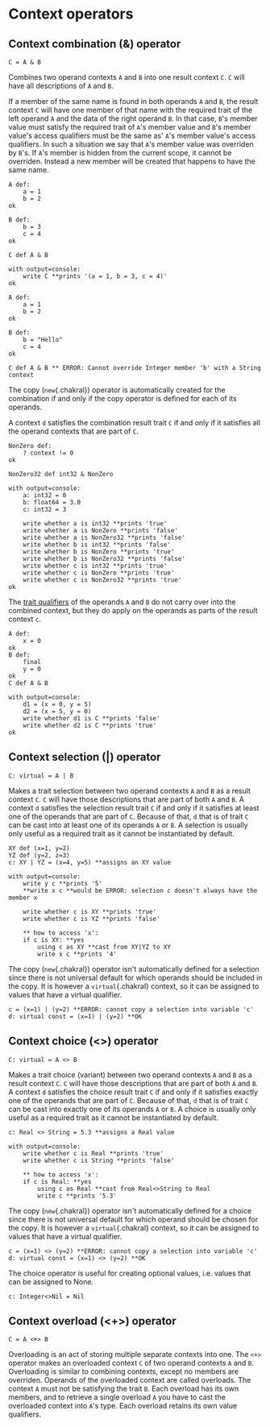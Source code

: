 # Context operators


## Context combination (&) operator
```{.chakral}
C = A & B
```

Combines two operand contexts `A` and `B` into one result context `C`. `C` will have all descriptions of `A` and `B`. 

If a member of the same name is found in both operands `A` and `B`, the result context `C` will have one member of that name with the required trait of the left operand `A` and the data of the right operand `B`. In that case, `B`'s member value must satisfy the required trait of `A`'s member value and `B`'s member value's access qualifiers must be the same as' `A`'s member value's access qualifiers. In such a situation we say that `A`'s member value was overriden by `B`'s. If `A`'s member is hidden from the current scope, it cannot be overriden. Instead a new member will be created that happens to have the same name.

```{.chakral caption="Example of combination"}
A def:
    a = 1
    b = 2
ok

B def:
    b = 3
    c = 4
ok

C def A & B

with output=console:
    write C **prints '(a = 1, b = 3, c = 4)'
ok
```

```{.chakral caption="Example of wrong data"}
A def:
    a = 1
    b = 2
ok

B def:
    b = "Hello"
    c = 4
ok

C def A & B ** ERROR: Cannot override Integer member 'b' with a String context
```

The copy (`new`{.chakral}) operator is automatically created for the combination if and only if the copy operator is defined for each of its operands.

A context `d` satisfies the combination result trait `C` if and only if it satisfies all the operand contexts that are part of `C`.

```{.chakral caption="Example of a combined trait"}
NonZero def:
    ? context != 0
ok

NonZero32 def int32 & NonZero

with output=console:
    a: int32 = 0
    b: float64 = 3.0
    c: int32 = 3

    write whether a is int32 **prints 'true'
    write whether a is NonZero **prints 'false'
    write whether a is NonZero32 **prints 'false'
    write whether b is int32 **prints 'false'
    write whether b is NonZero **prints 'true'
    write whether b is NonZero32 **prints 'false'
    write whether c is int32 **prints 'true'
    write whether c is NonZero **prints 'true'
    write whether c is NonZero32 **prints 'true'
ok
```

The [trait qualifiers](trait_system.html) of the operands `A` and `B` do not carry over into the combined context, but they do apply on the operands as parts of the result context `c`.

```{.chakral caption="Example of the final qualifier in a combined trait"}
A def:
    x = 0
ok
B def:
    final
    y = 0
ok
C def A & B

with output=console:
    d1 = (x = 0, y = 5)
    d2 = (x = 5, y = 0)
    write whether d1 is C **prints 'false'
    write whether d2 is C **prints 'true'
ok
```

## Context selection (|) operator
```{.chakral}
C: virtual = A | B
```

Makes a trait selection between two operand contexts `A` and `B` as a result context `C`. `C` will have those descriptions that are part of both `A` and `B`. A context `d` satisfies the selection result trait `C` if and only if it satisfies at least one of the operands that are part of `C`. Because of that, `d` that is of trait `C` can be cast into at least one of its operands `A` or `B`. A selection is usually only useful as a required trait as it cannot be instantiated by default. 
```{.chakral}
XY def (x=1, y=2)
YZ def (y=2, z=3)
c: XY | YZ = (x=4, y=5) **assigns an XY value

with output=console:
    write y c **prints '5'
    **write x c **would be ERROR: selection c doesn't always have the member x

    write whether c is XY **prints 'true'
    write whether c is YZ **prints 'false'

    ** how to access 'x':
    if c is XY: **yes
        using c as XY **cast from XY|YZ to XY
        write x c **prints '4'
```

The copy (`new`{.chakral}) operator isn't automatically defined for a selection since there is not universal default for which operands should be included in the copy. It is however a `virtual`{.chakral} context, so it can be assigned to values that have a virtual qualifier.
```{.chakral}
c = (x=1) | (y=2) **ERROR: cannot copy a selection into variable 'c'
d: virtual const = (x=1) | (y=2) **OK
```

## Context choice (<>) operator
```{.chakral}
C: virtual = A <> B
```

Makes a trait choice (variant) between two operand contexts `A` and `B` as a result context `C`. `C` will have those descriptions that are part of both `A` and `B`. A context `d` satisfies the choice result trait `C` if and only if it satisfies exactly one of the operands that are part of `C`. Because of that, `d` that is of trait `C` can be cast into exactly one of its operands `A` or `B`. A choice is usually only useful as a required trait as it cannot be instantiated by default. 
```{.chakral}
c: Real <> String = 5.3 **assigns a Real value

with output=console:
    write whether c is Real **prints 'true'
    write whether c is String **prints 'false'

    ** how to access 'x':
    if c is Real: **yes
        using c as Real **cast from Real<>String to Real
        write c **prints '5.3'
```

The copy (`new`{.chakral}) operator isn't automatically defined for a choice since there is not universal default for which operand should be chosen for the copy. It is however a `virtual`{.chakral} context, so it can be assigned to values that have a virtual qualifier.
```{.chakral}
c = (x=1) <> (y=2) **ERROR: cannot copy a selection into variable 'c'
d: virtual const = (x=1) <> (y=2) **OK
```

The choice operator is useful for creating optional values, i.e. values that can be assigned to None.
```{.chakral}
c: Integer<>Nil = Nil
```

## Context overload (<+>) operator
```{.chakral}
C = A <+> B
```

Overloading is an act of storing multiple separate contexts into one. The `<+>` operator makes an overloaded context `C` of two operand contexts `A` and `B`. Overloading is similar to combining contexts, except no members are overriden. Operands of the overloaded context are called overloads. The context `A` must not be satisfying the trait `B`. Each overload has its own members, and to retrieve a single overload `A` you have to cast the overloaded context into `A`'s type. Each overload retains its own value qualifiers.